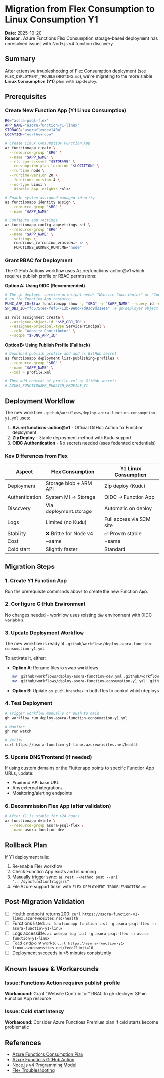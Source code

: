 # Migration from Flex Consumption to Linux Consumption Y1

**Date:** 2025-10-20  
**Reason:** Azure Functions Flex Consumption storage-based deployment has unresolved issues with Node.js v4 function discovery

## Summary

After extensive troubleshooting of Flex Consumption deployment (see `FLEX_DEPLOYMENT_TROUBLESHOOTING.md`), we're migrating to the more stable **Linux Consumption (Y1)** plan with zip deploy.

## Prerequisites

### Create New Function App (Y1 Linux Consumption)

```bash
RG="asora-psql-flex"
APP_NAME="asora-function-y1-linux"
STORAGE="asoraflexdev1404"
LOCATION="northeurope"

# Create Linux Consumption Function App
az functionapp create \
  --resource-group "$RG" \
  --name "$APP_NAME" \
  --storage-account "$STORAGE" \
  --consumption-plan-location "$LOCATION" \
  --runtime node \
  --runtime-version 20 \
  --functions-version 4 \
  --os-type Linux \
  --disable-app-insights false

# Enable system-assigned managed identity
az functionapp identity assign \
  --resource-group "$RG" \
  --name "$APP_NAME"

# Configure app settings
az functionapp config appsettings set \
  --resource-group "$RG" \
  --name "$APP_NAME" \
  --settings \
    FUNCTIONS_EXTENSION_VERSION="~4" \
    FUNCTIONS_WORKER_RUNTIME="node"
```

### Grant RBAC for Deployment

The GitHub Actions workflow uses Azure/functions-action@v1 which requires publish profile or RBAC permissions:

**Option A: Using OIDC (Recommended)**
```bash
# The gh-deployer service principal needs "Website Contributor" or "Contributor"
# on the Function App resource
FUNC_APP_ID=$(az functionapp show -g "$RG" -n "$APP_NAME" --query id -o tsv)
SP_OBJ_ID="fc575cee-fef6-412b-9e0d-7d93d9d31eea"  # gh-deployer object ID

az role assignment create \
  --assignee-object-id "$SP_OBJ_ID" \
  --assignee-principal-type ServicePrincipal \
  --role "Website Contributor" \
  --scope "$FUNC_APP_ID"
```

**Option B: Using Publish Profile (Fallback)**
```bash
# Download publish profile and add as GitHub secret
az functionapp deployment list-publishing-profiles \
  --resource-group "$RG" \
  --name "$APP_NAME" \
  --xml > profile.xml

# Then add content of profile.xml as GitHub secret:
# AZURE_FUNCTIONAPP_PUBLISH_PROFILE_Y1
```

## Deployment Workflow

The new workflow `.github/workflows/deploy-asora-function-consumption-y1.yml` uses:

1. **Azure/functions-action@v1** - Official GitHub Action for Function deployment
2. **Zip Deploy** - Stable deployment method with Kudu support
3. **OIDC Authentication** - No secrets needed (uses federated credentials)

### Key Differences from Flex

| Aspect | Flex Consumption | Y1 Linux Consumption |
|--------|------------------|---------------------|
| Deployment | Storage blob + ARM API | Zip deploy (Kudu) |
| Authentication | System MI → Storage | OIDC → Function App |
| Discovery | Via deployment.storage | Automatic on deploy |
| Logs | Limited (no Kudu) | Full access via SCM site |
| Stability | ❌ Brittle for Node v4 | ✅ Proven stable |
| Cost | ~same | ~same |
| Cold start | Slightly faster | Standard |

## Migration Steps

### 1. Create Y1 Function App
Run the prerequisite commands above to create the new Function App.

### 2. Configure GitHub Environment
No changes needed - workflow uses existing `dev` environment with OIDC variables.

### 3. Update Deployment Workflow
The new workflow is ready at `.github/workflows/deploy-asora-function-consumption-y1.yml`.

To activate it, either:
- **Option A**: Rename files to swap workflows
  ```bash
  mv .github/workflows/deploy-asora-function-dev.yml .github/workflows/deploy-asora-function-flex-DISABLED.yml
  mv .github/workflows/deploy-asora-function-consumption-y1.yml .github/workflows/deploy-asora-function-dev.yml
  ```

- **Option B**: Update `on.push.branches` in both files to control which deploys

### 4. Test Deployment
```bash
# Trigger workflow manually or push to main
gh workflow run deploy-asora-function-consumption-y1.yml

# Monitor
gh run watch

# Verify
curl https://asora-function-y1-linux.azurewebsites.net/health
```

### 5. Update DNS/Frontend (if needed)
If using custom domains or the Flutter app points to specific Function App URLs, update:
- Frontend API base URL
- Any external integrations
- Monitoring/alerting endpoints

### 6. Decommission Flex App (after validation)
```bash
# After Y1 is stable for >24 hours
az functionapp delete \
  --resource-group asora-psql-flex \
  --name asora-function-dev
```

## Rollback Plan

If Y1 deployment fails:
1. Re-enable Flex workflow
2. Check Function App exists and is running
3. Manually trigger sync: `az rest --method post --uri ".../syncfunctiontriggers"`
4. File Azure support ticket with `FLEX_DEPLOYMENT_TROUBLESHOOTING.md`

## Post-Migration Validation

- [ ] Health endpoint returns 200: `curl https://asora-function-y1-linux.azurewebsites.net/health`
- [ ] Functions listed: `az functionapp function list -g asora-psql-flex -n asora-function-y1-linux`
- [ ] Logs accessible: `az webapp log tail -g asora-psql-flex -n asora-function-y1-linux`
- [ ] Feed endpoint works: `curl https://asora-function-y1-linux.azurewebsites.net/feed?limit=10`
- [ ] Deployment succeeds in <5 minutes consistently

## Known Issues & Workarounds

### Issue: Functions Action requires publish profile
**Workaround**: Grant "Website Contributor" RBAC to gh-deployer SP on Function App resource

### Issue: Cold start latency
**Workaround**: Consider Azure Functions Premium plan if cold starts become problematic

## References

- [Azure Functions Consumption Plan](https://learn.microsoft.com/en-us/azure/azure-functions/consumption-plan)
- [Azure Functions GitHub Action](https://github.com/Azure/functions-action)
- [Node.js v4 Programming Model](https://learn.microsoft.com/en-us/azure/azure-functions/functions-reference-node?tabs=javascript%2Cwindows%2Cazure-cli&pivots=nodejs-model-v4)
- [Flex Troubleshooting](./FLEX_DEPLOYMENT_TROUBLESHOOTING.md)
